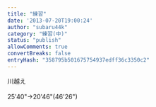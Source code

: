 ```yaml
---
title: "練習"
date: '2013-07-20T19:00:24'
author: "subaru44k"
category: "練習(中)"
status: "publish"
allowComments: true
convertBreaks: false
entryHash: "358795b501675754937edff36c3350c2"
---
```

川越え<br>
<br>
25'40"→20'46"(46'26")
